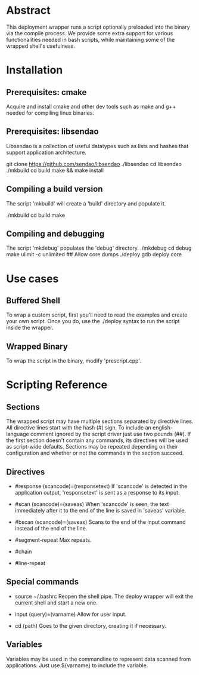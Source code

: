 # Abstract
This deployment wrapper runs a script optionally preloaded into the binary via the compile process. We provide some
extra support for various functionalities needed in bash scripts, while maintaining some of the wrapped shell's
usefulness.

# Installation

## Prerequisites: cmake
Acquire and install cmake and other dev tools such as make and g++ needed for compiling linux binaries.

## Prerequisites: libsendao
Libsendao is a collection of useful datatypes such as lists and hashes that support application architecture.

git clone https://github.com/sendao/libsendao ./libsendao
cd libsendao
./mkbuild
cd build
make && make install

## Compiling a build version
The script 'mkbuild' will create a 'build' directory and populate it.

./mkbuild
cd build
make

## Compiling and debugging
The script 'mkdebug' populates the 'debug' directory. 
./mkdebug
cd debug
make
ulimit -c unlimited   ## Allow core dumps
./deploy
gdb deploy core


# Use cases

## Buffered Shell
To wrap a custom script, first you'll need to read the examples and create your own script. Once you do,
use the ./deploy <scriptname> syntax to run the script inside the wrapper.

## Wrapped Binary
To wrap the script in the binary, modify 'prescript.cpp'.

# Scripting Reference

## Sections

The wrapped script may have multiple sections separated by directive lines. All directive lines start with the
hash (#) sign. To include an english-language comment ignored by the script driver just use two pounds (##).
If the first section doesn't contain any commands, its directives will be used as script-wide defaults.
Sections may be repeated depending on their configuration and whether or not the commands in the section succeed.

## Directives

* \#response (scancode)=(responsetext)
 If 'scancode' is detected in the application output, 'responsetext' is sent as a response to its input.

* \#scan (scancode)=(saveas)
 When 'scancode' is seen, the text immediately after it to the end of the line is saved in 'saveas' variable.

* \#bscan (scancode)=(saveas)
 Scans to the end of the input command instead of the end of the line.
 
* \#segment-repeat
 Max repeats.
 
* \#chain

* \#line-repeat


## Special commands

* source ~/.bashrc
 Reopen the shell pipe. The deploy wrapper will exit the current shell and start a new one.

* input (query)=(varname)
 Allow for user input.

* cd (path)
 Goes to the given directory, creating it if necessary.

## Variables

Variables may be used in the commandline to represent data scanned from applications. Just use ${varname} to
include the variable. 






